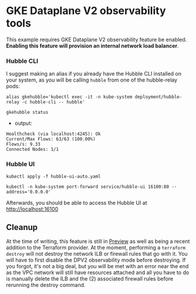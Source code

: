 # GKE Dataplane V2 observability tools
This example requires GKE Dataplane V2 observability feature be enabled. **Enabling this feature will provision an internal network load balancer**.


### Hubble CLI
I suggest making an alias if you already have the Hubble CLI installed on your system, as you will be calling `hubble` from one of the hubble-relay pods:

```console
alias gkehubble='kubectl exec -it -n kube-system deployment/hubble-relay -c hubble-cli -- hubble'

gkehubble status
```

- output:
```
Healthcheck (via localhost:4245): Ok
Current/Max Flows: 63/63 (100.00%)
Flows/s: 9.33
Connected Nodes: 1/1
```


### Hubble UI
```console
kubectl apply -f hubble-ui-auto.yaml
```

```console
kubectl -n kube-system port-forward service/hubble-ui 16100:80 --address='0.0.0.0'
```

Afterwards, you should be able to access the Hubble UI at [http://localhost:16100](http://localhost:16100)


## Cleanup
At the time of writing, this feature is still in [Preview](https://cloud.google.com/products#product-launch-stages) as well as being a recent addition to the Terraform provider.  At the moment, performing a `terraform destroy` will not destroy the network ILB or firewall rules that go with it.  You will have to first disable the DPV2 observability mode before destroying.  If you forgot, it's not a big deal, but you will be met with an error near the end as the VPC network will still have resources attached and all you have to do is manually delete the ILB and the (2) associated firewall rules before rerunning the destroy command.
